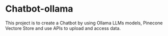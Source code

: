 # Chatbot-ollama
 This project is to create a  Chatbot by using Ollama LLMs models, Pinecone Vectore Store and use APIs to upload and access data.

